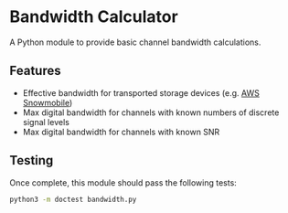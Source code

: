 Bandwidth Calculator
====================

A Python module to provide basic channel bandwidth calculations.

Features
--------

- Effective bandwidth for transported storage devices (e.g. [AWS Snowmobile](https://aws.amazon.com/snowmobile/))
- Max digital bandwidth for channels with known numbers of discrete signal levels
- Max digital bandwidth for channels with known SNR

Testing
-------

Once complete, this module should pass the following tests:

```sh
python3 -m doctest bandwidth.py
```
